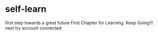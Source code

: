 # self-learn
first step towards a great future
First Chapter for Learning. Keep Going!!!
next try
account connected
